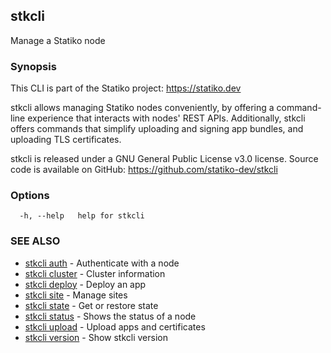 ## stkcli

Manage a Statiko node

### Synopsis

This CLI is part of the Statiko project: https://statiko.dev

stkcli allows managing Statiko nodes conveniently, by offering a command-line experience that interacts with nodes' REST APIs.
Additionally, stkcli offers commands that simplify uploading and signing app bundles, and uploading TLS certificates.

stkcli is released under a GNU General Public License v3.0 license. Source code is available on GitHub: https://github.com/statiko-dev/stkcli


### Options

```
  -h, --help   help for stkcli
```

### SEE ALSO

* [stkcli auth](stkcli_auth.md)	 - Authenticate with a node
* [stkcli cluster](stkcli_cluster.md)	 - Cluster information
* [stkcli deploy](stkcli_deploy.md)	 - Deploy an app
* [stkcli site](stkcli_site.md)	 - Manage sites
* [stkcli state](stkcli_state.md)	 - Get or restore state
* [stkcli status](stkcli_status.md)	 - Shows the status of a node
* [stkcli upload](stkcli_upload.md)	 - Upload apps and certificates
* [stkcli version](stkcli_version.md)	 - Show stkcli version

